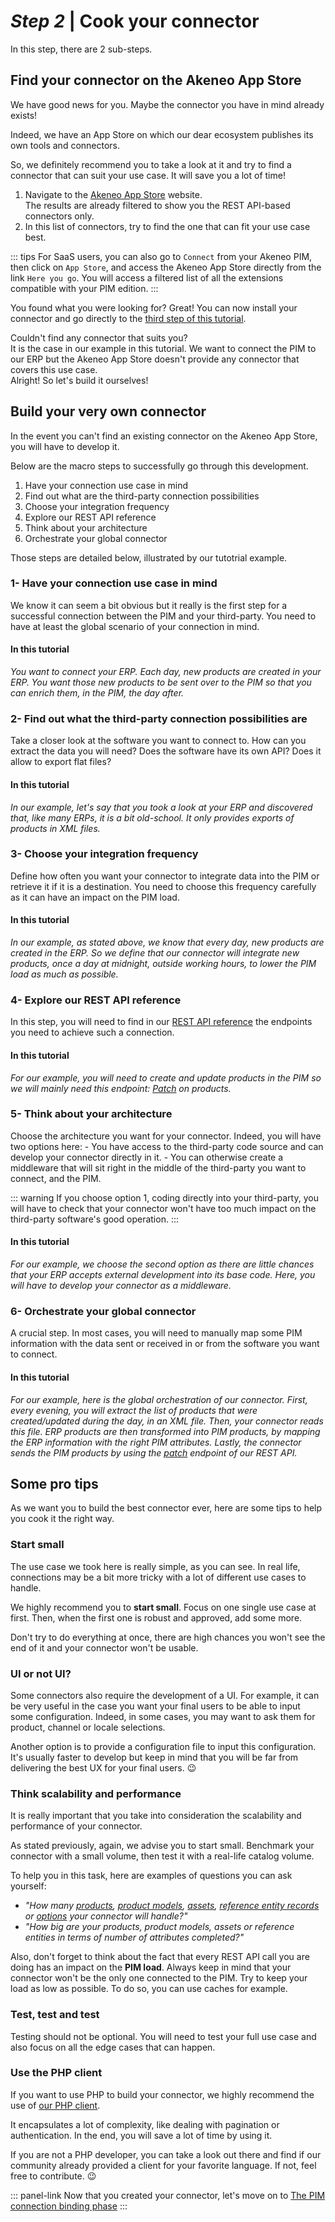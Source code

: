 # _Step 2_ | Cook your connector

In this step, there are 2 sub-steps.

## Find your connector on the Akeneo App Store

We have good news for you. Maybe the connector you have in mind already exists!

Indeed, we have an App Store on which our dear ecosystem publishes its own tools and connectors.

So, we definitely recommend you to take a look at it and try to find a connector that can suit your use case. It will save you a lot of time!

1. Navigate to the [Akeneo App Store](https://apps.akeneo.com/extensions?edition=all&version=all&api_use=1&sort=date) website.  
The results are already filtered to show you the REST API-based connectors only.
1. In this list of connectors, try to find the one that can fit your use case best.

::: tips
For SaaS users, you can also go to `Connect` from your Akeneo PIM, then click on `App Store`, and access the Akeneo App Store directly from the link `Here you go`. You will access a filtered list of all the extensions compatible with your PIM edition. 
:::

You found what you were looking for? Great! You can now install your connector and go directly to the [third step of this tutorial](/getting-started/connect-the-pim-4x/step-3.html).

Couldn't find any connector that suits you?  
It is the case in our example in this tutorial. We want to connect the PIM to our ERP but the Akeneo App Store doesn't provide any connector that covers this use case.  
Alright! So let's build it ourselves!

## Build your very own connector

In the event you can't find an existing connector on the Akeneo App Store, you will have to develop it. 

Below are the macro steps to successfully go through this development.
1. Have your connection use case in mind
2. Find out what are the third-party connection possibilities
3. Choose your integration frequency
4. Explore our REST API reference
5. Think about your architecture
6. Orchestrate your global connector

Those steps are detailed below, illustrated by our tutotrial example.

### 1- Have your connection use case in mind

We know it can seem a bit obvious but it really is the first step for a successful connection between the PIM and your third-party. You need to have at least the global scenario of your connection in mind.

#### In this tutorial
_You want to connect your ERP. Each day, new products are created in your ERP. You want those new products to be sent over to the PIM so that you can enrich them, in the PIM, the day after._

### 2- Find out what the third-party connection possibilities are

Take a closer look at the software you want to connect to. How can you extract the data you will need? Does the software have its own API? Does it allow to export flat files?  

#### In this tutorial
_In our example, let's say that you took a look at your ERP and discovered that, like many ERPs, it is a bit old-school. It only provides exports of products in XML files._

### 3- Choose your integration frequency
Define how often you want your connector to integrate data into the PIM or retrieve it if it is a destination. You need to choose this frequency carefully as it can have an impact on the PIM load.

#### In this tutorial
_In our example, as stated above, we know that every day, new products are created in the ERP. So we define that our connector will integrate new products, once a day at midnight, outside working hours, to lower  the PIM load as much as possible._

### 4- Explore our REST API reference
In this step, you will need to find in our [REST API reference](/api-reference-index.html) the endpoints you need to achieve such a connection. 

#### In this tutorial
_For our example, you will need to create and update products in the PIM so we will mainly need this endpoint: [Patch](/api-reference.html#patch_products_uuid) on products._

### 5- Think about your architecture
Choose the architecture you want for your connector. Indeed, you will have two options here:
    - You have access to the third-party code source and can develop your connector directly in it.
    - You can otherwise create a middleware that will sit right in the middle of the third-party you want to connect, and the PIM.

::: warning
If you choose option 1, coding directly into your third-party, you will have to check that your connector won't have too much impact on the third-party software's good operation.
:::

#### In this tutorial
_For our example, we choose the second option as there are little chances that your ERP accepts external development into its base code. Here, you will have to develop your connector as a middleware._

### 6- Orchestrate your global connector

A crucial step. In most cases, you will need to manually map some PIM information with the data sent or received in or from the software you want to connect.

#### In this tutorial
_For our example, here is the global orchestration of our connector. First, every evening, you will extract the list of products that were created/updated during the day, in an XML file. Then, your connector reads this file. ERP products are then transformed into PIM products, by mapping the ERP information with the right PIM attributes. Lastly, the connector sends the PIM products by using the [patch](/api-reference.html#patch_products_uuid) endpoint of our REST API._

## Some pro tips

As we want you to build the best connector ever, here are some tips to help you cook it the right way.

### Start small
The use case we took here is really simple, as you can see. In real life, connections may be a bit more tricky with a lot of different use cases to handle.

We highly recommend you to **start small**. Focus on one single use case at first. Then, when the first one is robust and approved, add some more.

Don't try to do everything at once, there are high chances you won't see the end of it and your connector won't be usable.

### UI or not UI?

Some connectors also require the development of a UI. For example, it can be very useful in the case you want your final users to be able to input some configuration. Indeed, in some cases, you may want to ask them for product, channel or locale selections.

Another option is to provide a configuration file to input this configuration. It's usually faster to develop but keep in mind that you will be far from delivering the best UX for your final users. :wink:

### Think scalability and performance

It is really important that you take into consideration the scalability and performance of your connector.

As stated previously, again, we advise you to start small. Benchmark your connector with a small volume, then test it with a real-life catalog volume.

To help you in this task, here are examples of questions you can ask yourself:
- _"How many [products](/concepts/products.html#product), [product models](/concepts/products.html#product-model), [assets](/concepts/asset-manager.html), [reference entity records](/concepts/reference-entities.html#reference-entity-record) or [options](/concepts/catalog-structure.html#attribute-option) your connector will handle?"_
- _"How big are your products, product models, assets or reference entities in terms of number of attributes completed?"_

Also, don't forget to think about the fact that every REST API call you are doing has an impact on the **PIM load**. Always keep in mind that your connector won't be the only one connected to the PIM. Try to keep your load as low as possible. To do so, you can use caches for example.

### Test, test and test

Testing should not be optional. You will need to test your full use case and also focus on all the edge cases that can happen.

### Use the PHP client

If you want to use PHP to build your connector, we highly recommend the use of [our PHP client](/php-client/introduction.html).

It encapsulates a lot of complexity, like dealing with pagination or authentication. In the end, you will save a lot of time by using it.

If you are not a PHP developer, you can take a look out there and find if our community already provided a client for your favorite language. If not, feel free to contribute. :wink:

::: panel-link Now that you created your connector, let's move on to [The PIM connection binding phase](/getting-started/connect-the-pim-4x/step-3.html)
:::
